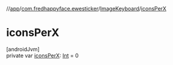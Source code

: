 //[app](../../../index.md)/[com.fredhappyface.ewesticker](../index.md)/[ImageKeyboard](index.md)/[iconsPerX](icons-per-x.md)

# iconsPerX

[androidJvm]\
private var [iconsPerX](icons-per-x.md): [Int](https://kotlinlang.org/api/latest/jvm/stdlib/kotlin/-int/index.html) = 0
